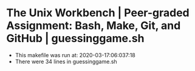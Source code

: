# The Unix Workbench | Peer-graded Assignment: Bash, Make, Git, and GitHub | guessinggame.sh
* This makefile was run at: 2020-03-17:06:037:18
* There were 34 lines in guessinggame.sh
